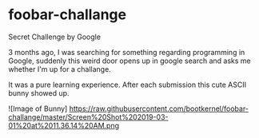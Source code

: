 # foobar-challange
Secret Challenge by Google

3 months ago, I was searching for something regarding programming in Google, suddenly this weird door opens up in google search and asks me whether I'm up for a challange.

It was a pure learning experience. After each submission this cute ASCII bunny showed up.

![Image of Bunny]
https://raw.githubusercontent.com/bootkernel/foobar-challange/master/Screen%20Shot%202019-03-01%20at%2011.36.14%20AM.png

